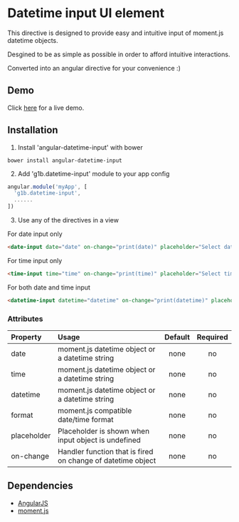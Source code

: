 # Datetime input UI element

This directive is designed to provide easy and intuitive input of moment.js datetime objects.

Desgined to be as simple as possible in order to afford intuitive interactions.

Converted into an angular directive for your convenience :)

## Demo
Click <a href="https://rawgit.com/g1eb/angular-datetime-input/master/" target="_blank">here</a> for a live demo.

## Installation

1) Install 'angular-datetime-input' with bower

```
bower install angular-datetime-input
```

2) Add 'g1b.datetime-input' module to your app config


```javascript
angular.module('myApp', [
  'g1b.datetime-input',
  ......
])
```

3) Use any of the directives in a view

For date input only
```html
<date-input date="date" on-change="print(date)" placeholder="Select date"></date-input>
```

For time input only
```html
<time-input time="time" on-change="print(time)" placeholder="Select time"></date-input>
```

For both date and time input
```html
<datetime-input datetime="datetime" on-change="print(datetime)" placeholder="Select datetime"></datetime-input>
```

### Attributes

|Property        | Usage           | Default  | Required |
|:------------- |:-------------|:-----:|:-----:|
| date | moment.js datetime object or a datetime string | none | no |
| time | moment.js datetime object or a datetime string | none | no |
| datetime | moment.js datetime object or a datetime string | none | no |
| format | moment.js compatible date/time format | none | no |
| placeholder | Placeholder is shown when input object is undefined | none | no |
| on-change | Handler function that is fired on change of datetime object | none | no |

## Dependencies

* [AngularJS](https://angularjs.org/)
* [moment.js](http://momentjs.com/)
